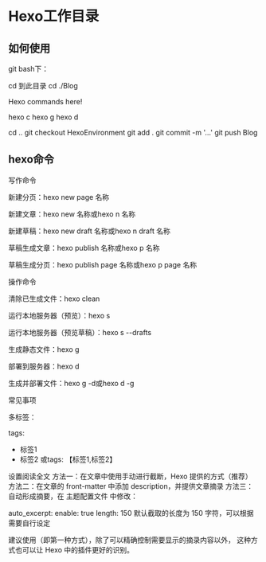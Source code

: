 # Hexo工作目录

## 如何使用

git bash下：

cd 到此目录
cd ./Blog

Hexo commands here!

hexo c
hexo g
hexo d

cd ..
git checkout HexoEnvironment
git add .
git commit -m '...'
git push Blog

## hexo命令

写作命令

新建分页：hexo new page 名称

新建文章：hexo new 名称或hexo n 名称

新建草稿：hexo new draft 名称或hexo n draft 名称

草稿生成文章：hexo publish 名称或hexo p 名称

草稿生成分页：hexo publish page 名称或hexo p page 名称

操作命令

清除已生成文件：hexo clean

运行本地服务器（预览）：hexo s

运行本地服务器（预览草稿）：hexo s --drafts

生成静态文件：hexo g

部署到服务器：hexo d

生成并部署文件：hexo g -d或hexo d -g

常见事项

多标签：


tags: 
- 标签1
- 标签2
或tags: 【标签1,标签2】

设置阅读全文
方法一：在文章中使用<!-- more -->手动进行截断，Hexo 提供的方式（推荐）
方法二：在文章的 front-matter 中添加 description，并提供文章摘录
方法三：自动形成摘要，在 主题配置文件 中修改：

auto_excerpt:
  enable: true
  length: 150
默认截取的长度为 150 字符，可以根据需要自行设定

建议使用<!-- more -->（即第一种方式），除了可以精确控制需要显示的摘录内容以外， 这种方式也可以让 Hexo 中的插件更好的识别。
